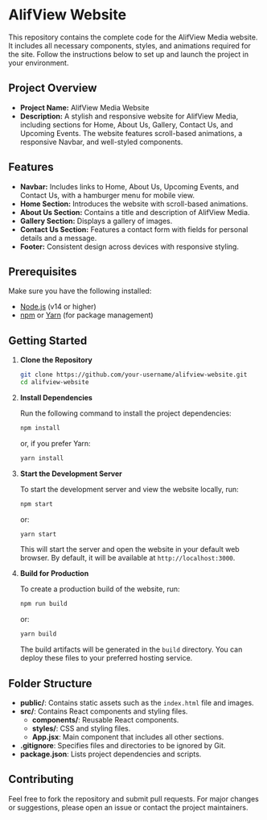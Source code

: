 
# AlifView Website

This repository contains the complete code for the AlifView Media website. It includes all necessary components, styles, and animations required for the site. Follow the instructions below to set up and launch the project in your environment.

## Project Overview

- **Project Name:** AlifView Media Website
- **Description:** A stylish and responsive website for AlifView Media, including sections for Home, About Us, Gallery, Contact Us, and Upcoming Events. The website features scroll-based animations, a responsive Navbar, and well-styled components.

## Features

- **Navbar:** Includes links to Home, About Us, Upcoming Events, and Contact Us, with a hamburger menu for mobile view.
- **Home Section:** Introduces the website with scroll-based animations.
- **About Us Section:** Contains a title and description of AlifView Media.
- **Gallery Section:** Displays a gallery of images.
- **Contact Us Section:** Features a contact form with fields for personal details and a message.
- **Footer:** Consistent design across devices with responsive styling.

## Prerequisites

Make sure you have the following installed:

- [Node.js](https://nodejs.org/) (v14 or higher)
- [npm](https://www.npmjs.com/) or [Yarn](https://classic.yarnpkg.com/) (for package management)

## Getting Started

1. **Clone the Repository**

   ```bash
   git clone https://github.com/your-username/alifview-website.git
   cd alifview-website
   ```

2. **Install Dependencies**

   Run the following command to install the project dependencies:

   ```bash
   npm install
   ```

   or, if you prefer Yarn:

   ```bash
   yarn install
   ```

3. **Start the Development Server**

   To start the development server and view the website locally, run:

   ```bash
   npm start
   ```

   or:

   ```bash
   yarn start
   ```

   This will start the server and open the website in your default web browser. By default, it will be available at `http://localhost:3000`.

4. **Build for Production**

   To create a production build of the website, run:

   ```bash
   npm run build
   ```

   or:

   ```bash
   yarn build
   ```

   The build artifacts will be generated in the `build` directory. You can deploy these files to your preferred hosting service.

## Folder Structure

- **public/**: Contains static assets such as the `index.html` file and images.
- **src/**: Contains React components and styling files.
  - **components/**: Reusable React components.
  - **styles/**: CSS and styling files.
  - **App.jsx**: Main component that includes all other sections.
- **.gitignore**: Specifies files and directories to be ignored by Git.
- **package.json**: Lists project dependencies and scripts.

## Contributing

Feel free to fork the repository and submit pull requests. For major changes or suggestions, please open an issue or contact the project maintainers.
